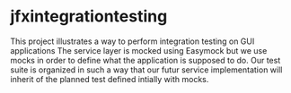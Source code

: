 # jfxintegrationtesting
This project illustrates a way to perform integration testing on GUI applications
The service layer is mocked using Easymock but we use mocks in order to define what the application is supposed to do. 
Our test suite is organized in such a way that our futur service implementation will inherit of the planned test defined intially with mocks.

